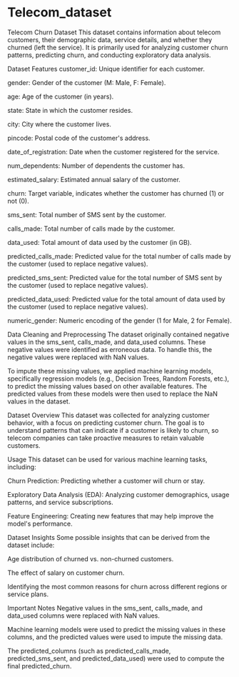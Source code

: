 # Telecom_dataset
Telecom Churn Dataset
This dataset contains information about telecom customers, their demographic data, service details, and whether they churned (left the service). It is primarily used for analyzing customer churn patterns, predicting churn, and conducting exploratory data analysis.

Dataset Features
customer_id: Unique identifier for each customer.

gender: Gender of the customer (M: Male, F: Female).

age: Age of the customer (in years).

state: State in which the customer resides.

city: City where the customer lives.

pincode: Postal code of the customer's address.

date_of_registration: Date when the customer registered for the service.

num_dependents: Number of dependents the customer has.

estimated_salary: Estimated annual salary of the customer.

churn: Target variable, indicates whether the customer has churned (1) or not (0).

sms_sent: Total number of SMS sent by the customer.

calls_made: Total number of calls made by the customer.

data_used: Total amount of data used by the customer (in GB).

predicted_calls_made: Predicted value for the total number of calls made by the customer (used to replace negative values).

predicted_sms_sent: Predicted value for the total number of SMS sent by the customer (used to replace negative values).

predicted_data_used: Predicted value for the total amount of data used by the customer (used to replace negative values).

numeric_gender: Numeric encoding of the gender (1 for Male, 2 for Female).


Data Cleaning and Preprocessing
The dataset originally contained negative values in the sms_sent, calls_made, and data_used columns. These negative values were identified as erroneous data. To handle this, the negative values were replaced with NaN values.

To impute these missing values, we applied machine learning models, specifically regression models (e.g., Decision Trees, Random Forests, etc.), to predict the missing values based on other available features. The predicted values from these models were then used to replace the NaN values in the dataset.

Dataset Overview
This dataset was collected for analyzing customer behavior, with a focus on predicting customer churn. The goal is to understand patterns that can indicate if a customer is likely to churn, so telecom companies can take proactive measures to retain valuable customers.

Usage
This dataset can be used for various machine learning tasks, including:

Churn Prediction: Predicting whether a customer will churn or stay.

Exploratory Data Analysis (EDA): Analyzing customer demographics, usage patterns, and service subscriptions.

Feature Engineering: Creating new features that may help improve the model's performance.

Dataset Insights
Some possible insights that can be derived from the dataset include:

Age distribution of churned vs. non-churned customers.

The effect of salary on customer churn.

Identifying the most common reasons for churn across different regions or service plans.

Important Notes
Negative values in the sms_sent, calls_made, and data_used columns were replaced with NaN values.

Machine learning models were used to predict the missing values in these columns, and the predicted values were used to impute the missing data.

The predicted_columns (such as predicted_calls_made, predicted_sms_sent, and predicted_data_used) were used to compute the final predicted_churn.

